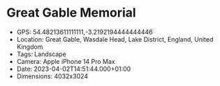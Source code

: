# Great Gable Memorial

- GPS: 54.48213611111111,-3.2192194444444446
- Location: Great Gable, Wasdale Head, Lake District, England, United Kingdom
- Tags: Landscape
- Camera: Apple iPhone 14 Pro Max
- Date: 2023-04-02T14:51:44.000+01:00
- Dimensions: 4032x3024
